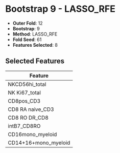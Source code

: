 # Bootstrap 9 - LASSO_RFE

- **Outer Fold**: 12
- **Bootstrap**: 9
- **Method**: LASSO_RFE
- **Fold Seed**: 61
- **Features Selected**: 8

## Selected Features

| Feature |
|---------|
| NKCD56hi_total |
| NK Ki67_total |
| CD8pos_CD3 |
| CD8 RA naive_CD3 |
| CD8 RO DR_CD8 |
| intB7_CD8RO |
| CD16mono_myeloid |
| CD14+16+mono_myeloid |
